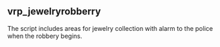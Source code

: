 ## vrp_jewelryrobberry

The script includes areas for jewelry collection with alarm to the police when the robbery begins.
